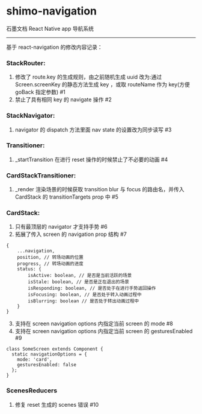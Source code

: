 # shimo-navigation

石墨文档 React Native app 导航系统

---------------------


基于 react-navigation 的修改内容记录：

### StackRouter:
1. 修改了 route.key 的生成规则，由之前随机生成 uuid 改为:通过 Screen.screenKey 的静态方法生成 key ，或取 routeName 作为 key(方便 goBack 指定参数) #1
2. 禁止了具有相同 key 的 navigate 操作 #2

### StackNavigator:
1. navigator 的 dispatch 方法里面 nav state 的设置改为同步读写 #3

### Transitioner:
1. _startTransition 在进行 reset 操作的时候禁止了不必要的动画 #4

### CardStackTransitioner:
1. _render 渲染场景的时候获取 transition blur 与 focus 的路由名，并传入 CardStack 的 transitionTargets prop 中 #5

### CardStack:
1. 只有最顶层的 navigator 才支持手势 #6
2. 拓展了传入 screen 的 navigation prop 结构 #7
```
{
    ...navigation,
    position, // 转场动画的位置
    progress, // 转场动画的进度
    status: {
        isActive: boolean, // 是否是当前活跃的场景
        isStale: boolean, // 是否是正在退出的场景
        isResponding: boolean, // 是否处于在进行手势返回操作
        isFocusing: boolean, // 是否处于转入动画过程中
        isBlurring: boolean // 是否处于转出动画过程中
    }
}
```

3. 支持在 screen navigation options 内指定当前 screen 的 mode #8
4. 支持在 screen navigation options 内指定当前 screen 的 gesturesEnabled #9

```
class SomeScreen extends Component {
  static navigationOptions = {
    mode: 'card',
    gesturesEnabled: false
  };
}
```

### ScenesReducers
1. 修复 reset 生成的 scenes 错误  #10